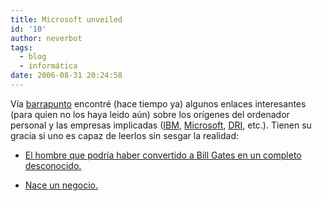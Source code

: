 ```yaml
---
title: Microsoft unveiled
id: '10'
author: neverbot
tags:
  - blog
  - informática
date: 2006-08-31 20:24:58
---
```


Vía [barrapunto](http://barrapunto.com/articles/06/07/27/1226256.shtml) encontré (hace tiempo ya) algunos enlaces interesantes (para quien no los haya leido aún) sobre los orígenes del ordenador personal y las empresas implicadas ([IBM](http://en.wikipedia.org/wiki/IBM), [Microsoft](http://en.wikipedia.org/wiki/Microsoft), [DRI](http://en.wikipedia.org/wiki/Digital_Research), etc.). Tienen su gracia si uno es capaz de leerlos sin sesgar la realidad:

*   [El hombre que podría haber convertido a Bill Gates en un completo desconocido.](http://www.pedromurillo.com/56/el-hombre-que-podria-haber-convertido-a-bill-gates-en-un-completo-desconocido)
    
*   [Nace un negocio.](http://biblioweb.sindominio.net/telematica/barcelo2.html)